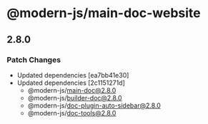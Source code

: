 # @modern-js/main-doc-website

## 2.8.0

### Patch Changes

- Updated dependencies [ea7bb41e30]
- Updated dependencies [2c1151271d]
  - @modern-js/main-doc@2.8.0
  - @modern-js/builder-doc@2.8.0
  - @modern-js/doc-plugin-auto-sidebar@2.8.0
  - @modern-js/doc-tools@2.8.0
